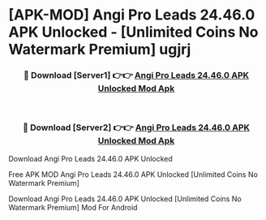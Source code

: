 # [APK-MOD] Angi Pro Leads 24.46.0 APK Unlocked - [Unlimited Coins No Watermark Premium] ugjrj



<div align="center">
<h3>🔴 Download [Server1] 👉👉 <a href="https://momento.my/?title=Angi_Pro_Leads_24.46.0_APK_Unlocked">Angi Pro Leads 24.46.0 APK Unlocked Mod Apk</a></h3><br>

<h3>🔴 Download [Server2] 👉👉 <a href="https://momento.my/?title=Angi_Pro_Leads_24.46.0_APK_Unlocked">Angi Pro Leads 24.46.0 APK Unlocked Mod Apk</a></h3>
</div>



Download Angi Pro Leads 24.46.0 APK Unlocked 

Free APK MOD Angi Pro Leads 24.46.0 APK Unlocked [Unlimited Coins No Watermark Premium]

Download Angi Pro Leads 24.46.0 APK Unlocked [Unlimited Coins No Watermark Premium] Mod For Android

